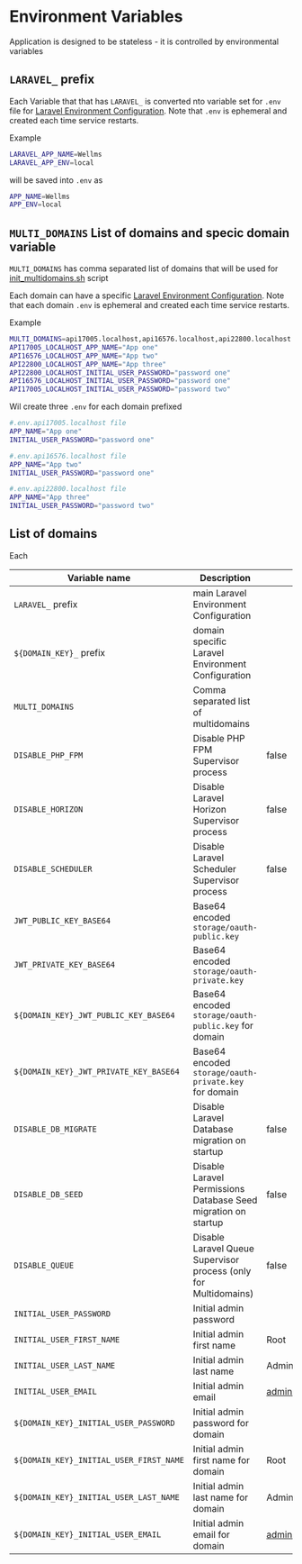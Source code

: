 # Environment Variables

Application is designed to be stateless - it is controlled by environmental variables

## `LARAVEL_` prefix

Each Variable that that has `LARAVEL_` is converted nto variable set for `.env` file for [Laravel Environment Configuration](https://laravel.com/docs/11.x/configuration#environment-configuration). Note that `.env` is ephemeral and created each time service restarts.

Example

```bash
LARAVEL_APP_NAME=Wellms
LARAVEL_APP_ENV=local
```

will be saved into `.env` as

```bash
APP_NAME=Wellms
APP_ENV=local
```

## `MULTI_DOMAINS` List of domains and specic domain variable

`MULTI_DOMAINS` has comma separated list of domains that will be used for [init_multidomains.sh](init-script.md) script

Each domain can have a specific [Laravel Environment Configuration](https://laravel.com/docs/11.x/configuration#environment-configuration). Note that each domain `.env` is ephemeral and created each time service restarts.

Example

```bash
MULTI_DOMAINS=api17005.localhost,api16576.localhost,api22800.localhost
API17005_LOCALHOST_APP_NAME="App one"
API16576_LOCALHOST_APP_NAME="App two"
API22800_LOCALHOST_APP_NAME="App three"
API22800_LOCALHOST_INITIAL_USER_PASSWORD="password one"
API16576_LOCALHOST_INITIAL_USER_PASSWORD="password one"
API17005_LOCALHOST_INITIAL_USER_PASSWORD="password two"
```

Wil create three `.env` for each domain prefixed

```bash
#.env.api17005.localhost file
APP_NAME="App one"
INITIAL_USER_PASSWORD="password one"
```

```bash
#.env.api16576.localhost file
APP_NAME="App two"
INITIAL_USER_PASSWORD="password one"
```

```bash
#.env.api22800.localhost file
APP_NAME="App three"
INITIAL_USER_PASSWORD="password two"
```

## List of domains

Each

| Variable name                           | Description                                                      | Default             |
| --------------------------------------- | ---------------------------------------------------------------- | ------------------- |
| `LARAVEL_` prefix                       | main Laravel Environment Configuration                           |                     |
| `${DOMAIN_KEY}_` prefix                 | domain specific Laravel Environment Configuration                |                     |
| `MULTI_DOMAINS`                         | Comma separated list of multidomains                             |                     |
| `DISABLE_PHP_FPM`                       | Disable PHP FPM Supervisor process                               | false               |
| `DISABLE_HORIZON`                       | Disable Laravel Horizon Supervisor process                       | false               |
| `DISABLE_SCHEDULER`                     | Disable Laravel Scheduler Supervisor process                     | false               |
| `JWT_PUBLIC_KEY_BASE64`                 | Base64 encoded `storage/oauth-public.key`                        |                     |
| `JWT_PRIVATE_KEY_BASE64`                | Base64 encoded `storage/oauth-private.key`                       |                     |
| `${DOMAIN_KEY}_JWT_PUBLIC_KEY_BASE64`   | Base64 encoded `storage/oauth-public.key` for domain             |                     |
| `${DOMAIN_KEY}_JWT_PRIVATE_KEY_BASE64`  | Base64 encoded `storage/oauth-private.key` for domain            |                     |
| `DISABLE_DB_MIGRATE`                    | Disable Laravel Database migration on startup                    | false               |
| `DISABLE_DB_SEED`                       | Disable Laravel Permissions Database Seed migration on startup   | false               |
| `DISABLE_QUEUE`                         | Disable Laravel Queue Supervisor process (only for Multidomains) | false               |
| `INITIAL_USER_PASSWORD`                 | Initial admin password                                           |                     |
| `INITIAL_USER_FIRST_NAME`               | Initial admin first name                                         | Root                |
| `INITIAL_USER_LAST_NAME`                | Initial admin last name                                          | Admin               |
| `INITIAL_USER_EMAIL`                    | Initial admin email                                              | admin@escolalms.com |
| `${DOMAIN_KEY}_INITIAL_USER_PASSWORD`   | Initial admin password for domain                                |                     |
| `${DOMAIN_KEY}_INITIAL_USER_FIRST_NAME` | Initial admin first name for domain                              | Root                |
| `${DOMAIN_KEY}_INITIAL_USER_LAST_NAME`  | Initial admin last name for domain                               | Admin               |
| `${DOMAIN_KEY}_INITIAL_USER_EMAIL`      | Initial admin email for domain                                   | admin@escolalms.com |
